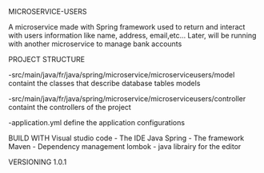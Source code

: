MICROSERVICE-USERS

A microservice made with Spring framework used to return and interact with users information like name, address, email,etc...
Later, will be running with another microservice to manage bank accounts

PROJECT STRUCTURE

-src/main/java/fr/java/spring/microservice/microserviceusers/model
containt the classes that describe database tables models

-src/main/java/fr/java/spring/microservice/microserviceusers/controller
containt the controllers of the project

-application.yml
define the application configurations


BUILD WITH
Visual studio code - The IDE
Java Spring - The framework
Maven - Dependency management
lombok - java librairy for the editor

VERSIONING
1.0.1